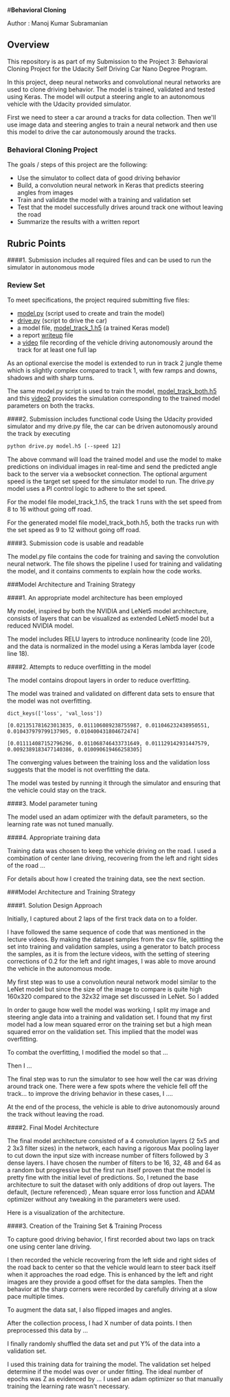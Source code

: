 #**Behavioral Cloning** 

Author : Manoj Kumar Subramanian



## Overview

This repository is as part of my Submission to the Project 3: Behavioral Cloning Project for the Udacity Self Driving Car Nano Degree Program.

In this project, deep neural networks and convolutional neural networks are used to clone driving behavior. The model is trained, validated and tested using Keras. The model will output a steering angle to an autonomous vehicle with the Udacity provided simulator. 

First we need to steer a car around a tracks for data collection. Then we'll use image data and steering angles to train a neural network and then use this model to drive the car autonomously around the tracks.

### Behavioral Cloning Project

The goals / steps of this project are the following:
* Use the simulator to collect data of good driving behavior
* Build, a convolution neural network in Keras that predicts steering angles from images
* Train and validate the model with a training and validation set
* Test that the model successfully drives around track one without leaving the road
* Summarize the results with a written report




## Rubric Points
####1. Submission includes all required files and can be used to run the simulator in autonomous mode

### Review Set

To meet specifications, the project required submitting five files: 

- [model.py](model.py) (script used to create and train the model)
- [drive.py](drive.py) (script to drive the car)
- a model file, [model_track_1.h5](model_track_1.h5) (a trained Keras model)
- a report [writeup](writeup_report) file
- a [video](model_track_1__run.mp4) file recording of the vehicle driving autonomously around the track for at least one full lap 

As an optional exercise the model is extended to run in track 2 jungle theme which is slightly complex compared to track 1, with few ramps and downs, shadows and with sharp turns.

The same model.py script is used to train the model, [model_track_both.h5](BothTracks/model_track_both.h5) and this [video2](BothTracks/model_track_both_run.mp4) provides the simulation corresponding to the trained model parameters on both the tracks.

####2. Submission includes functional code
Using the Udacity provided simulator and my drive.py file, the car can be driven autonomously around the track by executing 
```sh
python drive.py model.h5 [--speed 12]
```

The above command will load the trained model and use the model to make predictions on individual images in real-time and send the predicted angle back to the server via a websocket connection. The optional argument speed is the target set speed for the simulator model to run. The drive.py model uses a PI control logic to adhere to the set speed.

For the model file model_track_1.h5, the track 1 runs with the set speed from 8 to 16 without going off road.

For the generated model file model_track_both.h5, both the tracks run with the set speed as 9 to 12 without going off road.

####3. Submission code is usable and readable

The model.py file contains the code for training and saving the convolution neural network. The file shows the pipeline I used for training and validating the model, and it contains comments to explain how the code works.

###Model Architecture and Training Strategy

####1. An appropriate model architecture has been employed

My model, inspired by both the NVIDIA and LeNet5 model architecture, consists of layers that can be visualized as extended LeNet5 model but a reduced NVIDIA model. 



The model includes RELU layers to introduce nonlinearity (code line 20), and the data is normalized in the model using a Keras lambda layer (code line 18). 

####2. Attempts to reduce overfitting in the model

The model contains dropout layers in order to reduce overfitting. 

The model was trained and validated on different data sets to ensure that the model was not overfitting. 

```
dict_keys(['loss', 'val_loss'])

[0.021351781623013835, 0.011106089238755987, 0.011046232438950551, 0.010437979799137905, 0.010400431804672474]

[0.011114087152796296, 0.011068746433731649, 0.011129142931447579, 0.0092389183477140386, 0.010090619466258305]
```

The converging values between the training loss and the validation loss suggests that the model is not overfitting the data.

The model was tested by running it through the simulator and ensuring that the vehicle could stay on the track.

####3. Model parameter tuning

The model used an adam optimizer with the default parameters, so the learning rate was not tuned manually.

####4. Appropriate training data

Training data was chosen to keep the vehicle driving on the road. I used a combination of center lane driving, recovering from the left and right sides of the road ... 

For details about how I created the training data, see the next section. 

###Model Architecture and Training Strategy

####1. Solution Design Approach

Initially, I captured about 2 laps of the first track data on to a folder.

I have followed the same sequence of code that was mentioned in the lecture videos. By making the dataset samples from the csv file, splitting the set into training and validation samples, using a generator to batch process the samples, as it is from the lecture videos, with the setting of steering corrections of 0.2 for the left and right images, I was able to move around the vehicle in the autonomous mode.

My first step was to use a convolution neural network model similar to the LeNet model but since the size of the image to compare is quite high 160x320 compared to the 32x32 image set discussed in LeNet. So I added 

In order to gauge how well the model was working, I split my image and steering angle data into a training and validation set. I found that my first model had a low mean squared error on the training set but a high mean squared error on the validation set. This implied that the model was overfitting. 

To combat the overfitting, I modified the model so that ...

Then I ... 

The final step was to run the simulator to see how well the car was driving around track one. There were a few spots where the vehicle fell off the track... to improve the driving behavior in these cases, I ....

At the end of the process, the vehicle is able to drive autonomously around the track without leaving the road.

####2. Final Model Architecture

The final model architecture consisted of a 4 convolution layers (2 5x5 and 2 3x3 filter sizes) in the network, each having a rigorous Max pooling layer to cut down the input size with increase number of filters followed by 3 dense layers. I have chosen the number of filters to be 16, 32, 48 and 64 as a random but progressive but the first run itself proven that the model is pretty fine with the initial level of predictions. So, I retuned the base architecture to suit the dataset with only additions of drop out layers. The default, (lecture referenced) , Mean square error loss function and ADAM optimizer without any tweaking in the parameters were used.

Here is a visualization of the architecture.



####3. Creation of the Training Set & Training Process

To capture good driving behavior, I first recorded about two laps on track one using center lane driving. 

I then recorded the vehicle recovering from the left side and right sides of the road back to center so that the vehicle would learn to steer back itself when it approaches the road edge. This is enhanced by the left and right images are they provide a good offset for the data samples. Then the behavior at the sharp corners were recorded by carefully driving at a slow pace multiple times.

To augment the data sat, I also flipped images and angles.

After the collection process, I had X number of data points. I then preprocessed this data by ...


I finally randomly shuffled the data set and put Y% of the data into a validation set. 

I used this training data for training the model. The validation set helped determine if the model was over or under fitting. The ideal number of epochs was Z as evidenced by ... I used an adam optimizer so that manually training the learning rate wasn't necessary.

